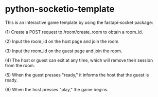 # python-socketio-template
This is an interactive game template by using the fastapi-socket package:

(1) Create a POST request to /room/create_room to obtain a room_id.

(2) Input the room_id on the host page and join the room.

(3) Input the room_id on the guest page and join the room.

(4) The host or guest can exit at any time, which will remove their session from the room.

(5) When the guest presses "ready," it informs the host that the guest is ready.

(6) When the host presses "play," the game begins.

